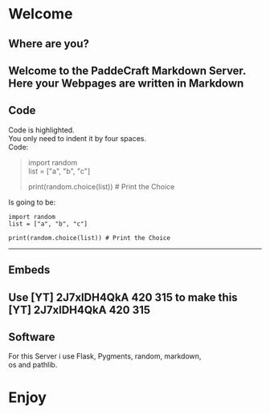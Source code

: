 # Welcome

## Where are you?
Welcome to the PaddeCraft Markdown Server.  
Here your Webpages are written in Markdown
---
## Code
Code is highlighted.  
You only need to indent it by four spaces.  
Code:

> import random  
> list = ["a", "b", "c"]
> 
> print(random.choice(list)) # Print the Choice

Is going to be:

    import random
    list = ["a", "b", "c"]
    
    print(random.choice(list)) # Print the Choice
---
## Embeds
Use
    [YT] 2J7xlDH4QkA 420 315
to make this
[YT] 2J7xlDH4QkA 420 315
---
## Software
For this Server i use Flask, Pygments, random, markdown,  
os and pathlib.

# Enjoy